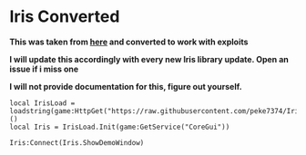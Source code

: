 # Iris Converted

**This was taken from [here](https://devforum.roblox.com/t/iris-immediate-mode-ui-library-based-on-dear-imgui/2302802) and converted to work with exploits**

**I will update this accordingly with every new Iris library update. Open an issue if i miss one**

**I will not provide documentation for this, figure out yourself.**

```
local IrisLoad = loadstring(game:HttpGet("https://raw.githubusercontent.com/peke7374/Iris/main/Iris.lua"))()
local Iris = IrisLoad.Init(game:GetService("CoreGui"))

Iris:Connect(Iris.ShowDemoWindow)
```
